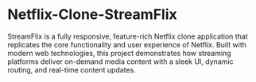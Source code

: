 # Netflix-Clone-StreamFlix
StreamFlix is a fully responsive, feature-rich Netflix clone application that replicates the core functionality and user experience of Netflix. Built with modern web technologies, this project demonstrates how streaming platforms deliver on-demand media content with a sleek UI, dynamic routing, and real-time content updates.
